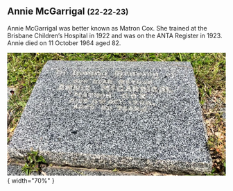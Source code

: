## Annie McGarrigal <small>(22‑22‑23)</small>

Annie McGarrigal was better known as Matron Cox. She trained at the Brisbane Children’s Hospital in 1922 and was on the ANTA Register in 1923. Annie died on 11 October 1964 aged 82.

![Annie McGarrigal's headstone](../assets/annie-mcgarrigal-headstone.jpg){ width="70%" }  

